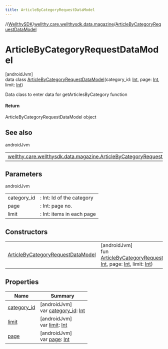 ```yaml
---
title: ArticleByCategoryRequestDataModel
---
```

//[WellthySDK](../../../index.html)/[wellthy.care.wellthysdk.data.magazine](../index.html)/[ArticleByCategoryRequestDataModel](index.html)



# ArticleByCategoryRequestDataModel



[androidJvm]\
data class [ArticleByCategoryRequestDataModel](index.html)(category_id: [Int](https://kotlinlang.org/api/latest/jvm/stdlib/kotlin/-int/index.html), page: [Int](https://kotlinlang.org/api/latest/jvm/stdlib/kotlin/-int/index.html), limit: [Int](https://kotlinlang.org/api/latest/jvm/stdlib/kotlin/-int/index.html))

Data class to enter data for getArticlesByCategory function



#### Return



ArticleByCategoryRequestDataModel object



## See also


androidJvm

| | |
|---|---|
| [wellthy.care.wellthysdk.data.magazine.ArticleByCategoryRequestDataModel](index.html) |  |



## Parameters


androidJvm

| | |
|---|---|
| category_id | : Int: Id of the category |
| page | : Int: page no. |
| limit | : Int: items in each page |



## Constructors


| | |
|---|---|
| [ArticleByCategoryRequestDataModel](-article-by-category-request-data-model.html) | [androidJvm]<br>fun [ArticleByCategoryRequestDataModel](-article-by-category-request-data-model.html)(category_id: [Int](https://kotlinlang.org/api/latest/jvm/stdlib/kotlin/-int/index.html), page: [Int](https://kotlinlang.org/api/latest/jvm/stdlib/kotlin/-int/index.html), limit: [Int](https://kotlinlang.org/api/latest/jvm/stdlib/kotlin/-int/index.html)) |


## Properties


| Name | Summary |
|---|---|
| [category_id](category_id.html) | [androidJvm]<br>var [category_id](category_id.html): [Int](https://kotlinlang.org/api/latest/jvm/stdlib/kotlin/-int/index.html) |
| [limit](limit.html) | [androidJvm]<br>var [limit](limit.html): [Int](https://kotlinlang.org/api/latest/jvm/stdlib/kotlin/-int/index.html) |
| [page](page.html) | [androidJvm]<br>var [page](page.html): [Int](https://kotlinlang.org/api/latest/jvm/stdlib/kotlin/-int/index.html) |

